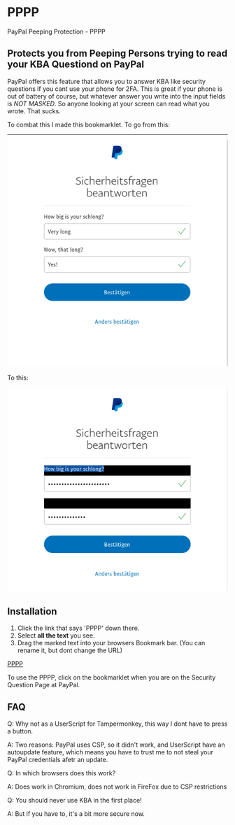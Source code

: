 # PPPP
PayPal Peeping Protection - PPPP

## Protects you from Peeping Persons trying to read your KBA Questiond on PayPal

PayPal offers this feature that allows you to answer KBA like security questions if you cant use your phone for 2FA. This is great if your phone is out of battery of course, but whatever answer you write into the input fields is *NOT MASKED*. So anyone looking at your screen can read what you wrote. That sucks.

To combat this I made this bookmarklet. To go from this:

![img1](img/1.png)

To this:

![img2](img/2.png)

## Installation

1) Click the link that says 'PPPP' down there.
2) Select **all the text** you see.
3) Drag the marked text into your browsers Bookmark bar. (You can rename it, but dont change the URL) 

[PPPP](https://raw.githubusercontent.com/p410n3/PPPP/master/pppp.js)

To use the PPPP, click on the bookmarklet when you are on the Security Question Page at PayPal.

## FAQ

Q: Why not as a UserScript for Tampermonkey, this way I dont have to press a button.

A: Two reasons: PayPal uses CSP, so it didn't work, and UserScript 
   have an autoupdate feature, which means you have to trust me to 
   not steal your PayPal credentials afetr an update.

Q: In which browsers does this work?

A: Does work in Chromium, does not work in FireFox due to CSP restrictions

Q: You should never use KBA in the first place!

A: But if you have to, it's a bit more secure now.
